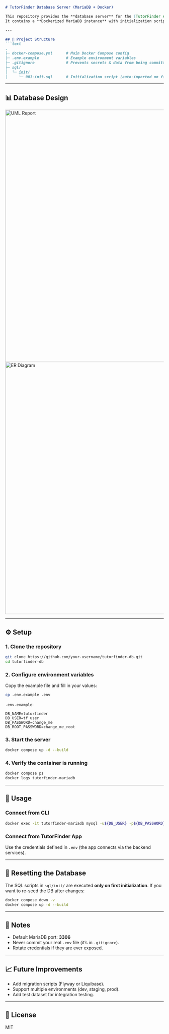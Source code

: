 ````markdown
# TutorFinder Database Server (MariaDB + Docker)

This repository provides the **database server** for the [TutorFinder App](https://github.com/RodrigoJimenezAlonso/TutoringApp).  
It contains a **Dockerized MariaDB instance** with initialization scripts to set up the schema and seed data automatically.

---

## 📂 Project Structure
```text
.
├─ docker-compose.yml      # Main Docker Compose config
├─ .env.example            # Example environment variables
├─ .gitignore              # Prevents secrets & data from being committed
├─ sql/
│  └─ init/
│     └─ 001-init.sql      # Initialization script (auto-imported on first run)
````

---

## 📊 Database Design

<img width="800" alt="UML Report" src="https://github.com/user-attachments/assets/e4baf406-24da-46f2-809f-e0368cc442d4" />

<img width="800" alt="ER Diagram" src="https://github.com/user-attachments/assets/69bfad9e-80a8-477a-9d54-6437d7f975ba" />

---

## ⚙️ Setup

### 1. Clone the repository

```bash
git clone https://github.com/your-username/tutorfinder-db.git
cd tutorfinder-db
```

### 2. Configure environment variables

Copy the example file and fill in your values:

```bash
cp .env.example .env
```

`.env.example`:

```env
DB_NAME=tutorfinder
DB_USER=tf_user
DB_PASSWORD=change_me
DB_ROOT_PASSWORD=change_me_root
```

### 3. Start the server

```bash
docker compose up -d --build
```

### 4. Verify the container is running

```bash
docker compose ps
docker logs tutorfinder-mariadb
```

---

## 🔑 Usage

### Connect from CLI

```bash
docker exec -it tutorfinder-mariadb mysql -u${DB_USER} -p${DB_PASSWORD} ${DB_NAME}
```

### Connect from TutorFinder App

Use the credentials defined in `.env` (the app connects via the backend services).

---

## 🔄 Resetting the Database

The SQL scripts in `sql/init/` are executed **only on first initialization**.
If you want to re-seed the DB after changes:

```bash
docker compose down -v
docker compose up -d --build
```

---

## 📌 Notes

* Default MariaDB port: **3306**
* Never commit your real `.env` file (it’s in `.gitignore`).
* Rotate credentials if they are ever exposed.

---

## 📈 Future Improvements

* Add migration scripts (Flyway or Liquibase).
* Support multiple environments (dev, staging, prod).
* Add test dataset for integration testing.

---

## 📝 License

MIT

```
